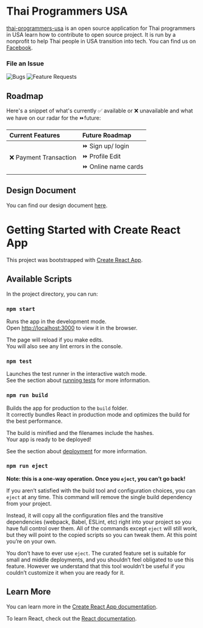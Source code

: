 # Thai Programmers USA
[thai-programmers-usa](https://thai-programmers-usa.github.io) is an open source application for Thai programmers in USA learn how to contribute to open source project. It is run by a nonprofit to help Thai people in USA transition into tech. You can find us on [Facebook](https://www.facebook.com/groups/thaiprogrammersinusa).

### File an Issue

![Bugs](https://img.shields.io/github/issues/thai-programmers-usa/thai-programmers-usa.github.io/bug?label=Bugs) ![Feature Requests](https://img.shields.io/github/issues/thai-programmers-usa/thai-programmers-usa.github.io/feature-request?color=blue&label=Feature%20Requests)

## Roadmap

Here's a snippet of what's currently ✅ available or ❌ unavailable and what we have on our radar for the ⏩future:

Current Features| Future Roadmap |
|:--|:--|
❌ Payment Transaction <br>  | ⏩ Sign up/ login <br> ⏩ Profile Edit <br> ⏩ Online name cards <br> 

## Design Document
You can find our design document [here](https://docs.google.com/document/d/1kbjxt3LQCJ6zL8TL6YDkc6zvmJGwN3lqoU6JE__83i0/edit).

# Getting Started with Create React App

This project was bootstrapped with [Create React App](https://github.com/facebook/create-react-app).

## Available Scripts

In the project directory, you can run:

### `npm start`

Runs the app in the development mode.\
Open [http://localhost:3000](http://localhost:3000) to view it in the browser.

The page will reload if you make edits.\
You will also see any lint errors in the console.

### `npm test`

Launches the test runner in the interactive watch mode.\
See the section about [running tests](https://facebook.github.io/create-react-app/docs/running-tests) for more information.

### `npm run build`

Builds the app for production to the `build` folder.\
It correctly bundles React in production mode and optimizes the build for the best performance.

The build is minified and the filenames include the hashes.\
Your app is ready to be deployed!

See the section about [deployment](https://facebook.github.io/create-react-app/docs/deployment) for more information.

### `npm run eject`

**Note: this is a one-way operation. Once you `eject`, you can’t go back!**

If you aren’t satisfied with the build tool and configuration choices, you can `eject` at any time. This command will remove the single build dependency from your project.

Instead, it will copy all the configuration files and the transitive dependencies (webpack, Babel, ESLint, etc) right into your project so you have full control over them. All of the commands except `eject` will still work, but they will point to the copied scripts so you can tweak them. At this point you’re on your own.

You don’t have to ever use `eject`. The curated feature set is suitable for small and middle deployments, and you shouldn’t feel obligated to use this feature. However we understand that this tool wouldn’t be useful if you couldn’t customize it when you are ready for it.

## Learn More

You can learn more in the [Create React App documentation](https://facebook.github.io/create-react-app/docs/getting-started).

To learn React, check out the [React documentation](https://reactjs.org/).
